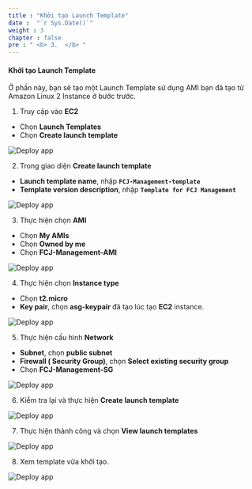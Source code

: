```yaml
---
title : "Khởi tạo Launch Template"
date :  "`r Sys.Date()`" 
weight : 3
chapter : false
pre : " <b> 3.  </b> "
---
```


#### Khởi tạo Launch Template

Ở phần này, bạn sẽ tạo một Launch Template sử dụng AMI bạn đã tạo từ Amazon Linux 2 Instance ở bước trước.

1. Truy cập vào **EC2**

- Chọn **Launch Templates**
- Chọn **Create launch template**

![Deploy app](/images/3-LaunchTemplate/0001-launchtemplate.png?featherlight=false&width=90pc)

2. Trong giao diện **Create launch template**

- **Launch template name**, nhập **```FCJ-Management-template```**
- **Template version description**, nhập **```Template for FCJ Management```**

![Deploy app](/images/3-LaunchTemplate/0002-launchtemplate.png?featherlight=false&width=90pc)

3. Thực hiện chọn **AMI**

- Chọn **My AMIs**
- Chọn **Owned by me**
- Chọn **FCJ-Management-AMI**

![Deploy app](/images/3-LaunchTemplate/0003-launchtemplate.png?featherlight=false&width=90pc)

4. Thực hiện chọn **Instance type**

- Chọn **t2.micro**
- **Key pair**, chọn **asg-keypair** đã tạo lúc tạo **EC2** instance.

![Deploy app](/images/3-LaunchTemplate/0004-launchtemplate.png?featherlight=false&width=90pc)

5. Thực hiện cấu hình **Network**

- **Subnet**, chọn **public subnet**
- **Firewall ( Security Group)**, chọn **Select existing security group**
- Chọn **FCJ-Management-SG**

![Deploy app](/images/3-LaunchTemplate/0005-launchtemplate.png?featherlight=false&width=90pc)

6. Kiểm tra lại và thực hiện **Create launch template**

![Deploy app](/images/3-LaunchTemplate/0006-launchtemplate.png?featherlight=false&width=90pc)

7. Thực hiện thành công và chọn **View launch templates**

![Deploy app](/images/3-LaunchTemplate/0007-launchtemplate.png?featherlight=false&width=90pc)

8. Xem template vừa khởi tạo.

![Deploy app](/images/3-LaunchTemplate/0008-launchtemplate.png?featherlight=false&width=90pc)